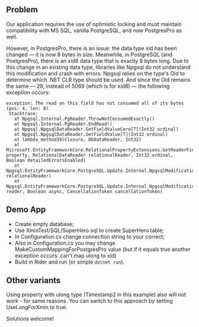 ## Problem

Our application requires the use of optimistic locking and must maintain compatibility with MS SQL, vanilla PostgreSQL, and now PostgresPro as well.

However, in PostgresPro, there is an issue: the data type xid has been changed — it is now 8 bytes in size. Meanwhile, 
in PostgreSQL (and PostgresPro), there is an xid8 data type that is exactly 8 bytes long. Due to this change in an existing data type, 
libraries like Npgsql do not understand this modification and crash with errors. Npgsql relies on the type's Oid to determine which .NET CLR 
type should be used. And since the Oid remains the same — 28, instead of 5069 (which is for xid8) — the following exception occurs:

```
exception: The read on this field has not consumed all of its bytes (pos: 4, len: 8)
 Stacktrace: 
   at Npgsql.Internal.PgReader.ThrowNotConsumedExactly()
   at Npgsql.Internal.PgReader.EndRead()
   at Npgsql.NpgsqlDataReader.GetFieldValueCore[T](Int32 ordinal)
   at Npgsql.NpgsqlDataReader.GetFieldValue[T](Int32 ordinal)
   at lambda_method39(Closure, DbDataReader, Int32)
   at Microsoft.EntityFrameworkCore.RelationalPropertyExtensions.GetReaderFieldValue(IProperty property, RelationalDataReader relationalReader, Int32 ordinal, Boolean detailedErrorsEnabled)
   at Npgsql.EntityFrameworkCore.PostgreSQL.Update.Internal.NpgsqlModificationCommand.PropagateResults(RelationalDataReader relationalReader)
   at Npgsql.EntityFrameworkCore.PostgreSQL.Update.Internal.NpgsqlModificationCommandBatch.Consume(RelationalDataReader reader, Boolean async, CancellationToken cancellationToken)
```

## Demo App

- Create empty database;
- Use XminTest/SQL/SuperHero.sql to create SuperHero table;
- In Configuration.cs change connection string to your correct;
- Also in Configuration.cs you may change MakeCustomMappingForPostgresPro value (but if it equals true another exception occurs: can't map ulong to xid)
- Build in Rider and run (or simple `dotnet run`).

## Other variants

Using property with ulong type (Timestamp2 in this example) also will not work - for same reasons. You can switch to this approach by setting UseLongForXmin to true.

Solutions welcome!
